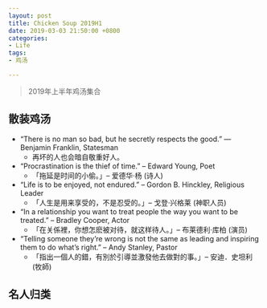 ```yaml
---
layout: post
title: Chicken Soup 2019H1
date: 2019-03-03 21:50:00 +0800
categories:
- Life
tags:
- 鸡汤

---
```


> 2019年上半年鸡汤集合

## 散装鸡汤

- “There is no man so bad, but he secretly respects the good.” — Benjamin Franklin, Statesman
	- 再坏的人也会暗自敬重好人。
- “Procrastination is the thief of time.” – Edward Young, Poet
	- 「拖延是时间的小偷。」– 爱德华·杨 (诗人)
- “Life is to be enjoyed, not endured.” – Gordon B. Hinckley, Religious Leader
	- 「人生是用来享受的，不是忍受的。」– 戈登‧兴格莱 (神职人员)
- “In a relationship you want to treat people the way you want to be treated.” – Bradley Cooper, Actor
	- 「在关係裡，你想怎麽被对待，就这样待人。」– 布莱德利·库柏 (演员)
- “Telling someone they’re wrong is not the same as leading and inspiring them to do what’s right.” – Andy Stanley, Pastor
	- 「指出一個人的錯，有別於引導並激發他去做對的事。」– 安迪．史坦利 (牧師)



## 名人归类


